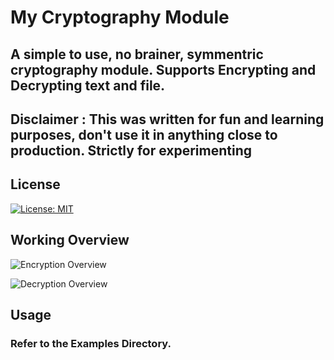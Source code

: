 # My Cryptography Module

## A simple to use, no brainer, symmentric cryptography module. Supports Encrypting and Decrypting text and file.

## Disclaimer : This was written for fun and learning purposes, don't use it in anything close to production. Strictly for experimenting 

## License

[![License: MIT](https://img.shields.io/badge/License-MIT-yellow.svg)](https://opensource.org/licenses/MIT)

## Working Overview

![Encryption Overview](images/encryption.png)

![Decryption Overview](images/decryption.png)

## Usage
### Refer to the Examples Directory.